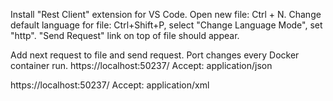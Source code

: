 ﻿Install "Rest Client" extension for VS Code.
Open new file: Ctrl + N.
Change default language for file: Ctrl+Shift+P, select "Change Language Mode", set "http". 
"Send Request" link on top of file should appear.

Add next request to file and send request. Port changes every Docker container run.
https://localhost:50237/
Accept: application/json

https://localhost:50237/
Accept: application/xml

